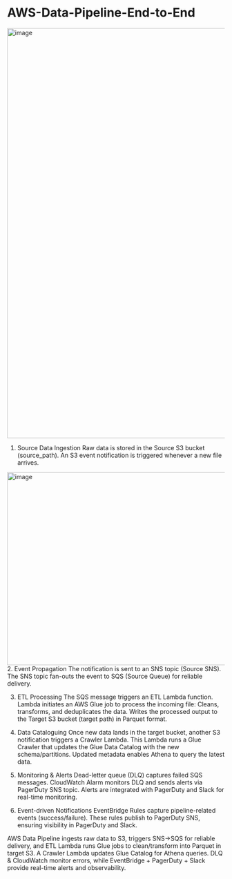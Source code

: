 # AWS-Data-Pipeline-End-to-End

<img width="2720" height="950" alt="image" src="https://github.com/user-attachments/assets/bb8973d9-2652-4c84-9f23-046aa643b819" />

1. Source Data Ingestion
Raw data is stored in the Source S3 bucket (source_path).
An S3 event notification is triggered whenever a new file arrives.
<img width="1440" height="447" alt="image" src="https://github.com/user-attachments/assets/3811fe92-03e2-4715-a63d-c29788720df8" />
2. Event Propagation
The notification is sent to an SNS topic (Source SNS).
The SNS topic fan-outs the event to SQS (Source Queue) for reliable delivery.

3. ETL Processing
The SQS message triggers an ETL Lambda function.
Lambda initiates an AWS Glue job to process the incoming file:
Cleans, transforms, and deduplicates the data.
Writes the processed output to the Target S3 bucket (target path) in Parquet format.

4. Data Cataloguing
Once new data lands in the target bucket, another S3 notification triggers a Crawler Lambda.
This Lambda runs a Glue Crawler that updates the Glue Data Catalog with the new schema/partitions.
Updated metadata enables Athena to query the latest data.

5. Monitoring & Alerts
Dead-letter queue (DLQ) captures failed SQS messages.
CloudWatch Alarm monitors DLQ and sends alerts via PagerDuty SNS topic.
Alerts are integrated with PagerDuty and Slack for real-time monitoring.

6. Event-driven Notifications
EventBridge Rules capture pipeline-related events (success/failure).
These rules publish to PagerDuty SNS, ensuring visibility in PagerDuty and Slack.

AWS Data Pipeline ingests raw data to S3, triggers SNS→SQS for reliable delivery, and ETL Lambda runs Glue jobs to clean/transform into Parquet in target S3. A Crawler Lambda updates Glue Catalog for Athena queries. DLQ &amp; CloudWatch monitor errors, while EventBridge + PagerDuty + Slack provide real-time alerts and observability.
